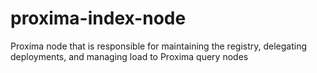 # proxima-index-node
Proxima node that is responsible for maintaining the registry, delegating deployments, and managing load to Proxima query nodes
